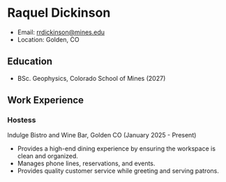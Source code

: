 # Raquel Dickinson
- Email: rrdickinson@mines.edu
- Location: Golden, CO

## Education
- BSc. Geophysics, Colorado School of Mines (2027)

## Work Experience
### Hostess
Indulge Bistro and Wine Bar, Golden CO (January 2025 - Present)
- Provides a high-end dining experience by ensuring the workspace is clean and organized.
- Manages phone lines, reservations, and events.
- Provides quality customer service while greeting and serving patrons.

